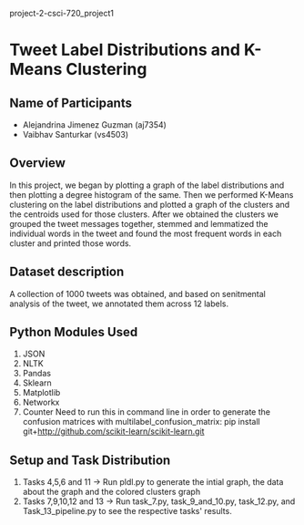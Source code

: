 project-2-csci-720_project1

 Tweet Label Distributions and K-Means Clustering
=========================================

Name of Participants
--------------------
* Alejandrina Jimenez Guzman (aj7354)
* Vaibhav Santurkar (vs4503)

Overview
--------
In this project, we began by plotting a graph of the label distributions and then plotting a degree histogram of the same. Then we performed K-Means clustering
on the label distributions and plotted a graph of the clusters and the centroids used for those clusters. After we obtained the clusters we grouped the tweet messages 
together, stemmed and lemmatized the individual words in the tweet and found the most frequent words in each cluster and printed those words. 

Dataset description
-----------------
A collection of 1000 tweets was obtained, and based on senitmental analysis of the tweet, we annotated them across 12 labels.

Python Modules Used
--------------------
1) JSON
2) NLTK
3) Pandas
4) Sklearn
5) Matplotlib
6) Networkx
7) Counter
Need to run this in command line in order to generate the confusion matrices with multilabel_confusion_matrix:
pip install git+http://github.com/scikit-learn/scikit-learn.git

Setup and Task Distribution
------

1) Tasks 4,5,6 and 11 -> Run pldl.py to generate the intial graph, the data about the graph and the colored clusters graph
2) Tasks 7,9,10,12 and 13 -> Run task_7.py, task_9_and_10.py, task_12.py, and Task_13_pipeline.py to see the respective tasks' results.
